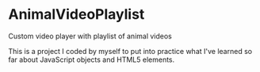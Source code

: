 # AnimalVideoPlaylist
Custom video player with playlist of animal videos

This is a project I coded by myself to put into practice what I've learned so far about JavaScript objects and HTML5 elements.
 
